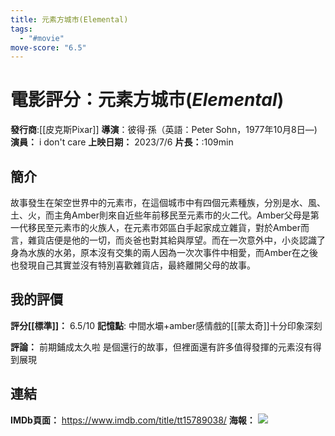```yaml
---
title: 元素方城市(Elemental)
tags:
  - "#movie"
move-score: "6.5"
---
```


# 電影評分：**元素方城市**(_Elemental_)
**發行商**:[[皮克斯Pixar]]
**導演**：彼得·孫（英語：Peter Sohn，1977年10月8日—)
**演員：** i don't care
**上映日期：** 2023/7/6 
**片長：**:109min

## 簡介
故事發生在架空世界中的元素市，在這個城市中有四個元素種族，分別是水、風、土、火，而主角Amber則來自近些年前移民至元素市的火二代。Amber父母是第一代移民至元素市的火族人，在元素市郊區白手起家成立雜貨，對於Amber而言，雜貨店便是他的一切，而炎爸也對其給與厚望。而在一次意外中，小炎認識了身為水族的水弟，原本沒有交集的兩人因為一次次事件中相愛，而Amber在之後也發現自己其實並沒有特別喜歡雜貨店，最終離開父母的故事。
## 我的評價
**評分[[標準]]：** 6.5/10
**記憶點**: 中間水壩+amber感情戲的[[蒙太奇]]十分印象深刻

**評論：**
	前期鋪成太久啦
	是個還行的故事，但裡面還有許多值得發揮的元素沒有得到展現
	
## 連結
**IMDb頁面：** https://www.imdb.com/title/tt15789038/ 
**海報：**
![](https://th.bing.com/th/id/OIP.HmWj_7NxqVUQPOl0sCF6hQAAAA?pid=ImgDet&rs=1)

